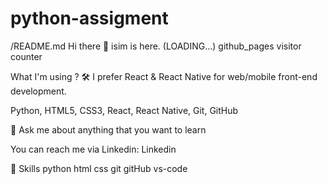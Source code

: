 # python-assigment
/README.md
Hi there 👋 isim is here. (LOADING...)
 github_pages visitor counter

What I'm using ? 🛠
I prefer React & React Native for web/mobile front-end development.

Python, HTML5, CSS3, React, React Native, Git, GitHub

💬 Ask me about anything that you want to learn

You can reach me via Linkedin: Linkedin

🚀 Skills
python html css git gitHub vs-code  
